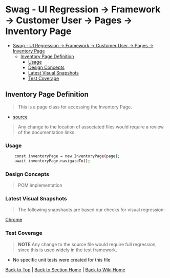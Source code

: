 # Swag - UI Regression -> Framework -> Customer User -> Pages -> Inventory Page

<!-- TABLE OF CONTENTS -->

- [Swag - UI Regression -> Framework -> Customer User -> Pages -> Inventory Page](#swag---ui-regression---framework---customer-user---pages---inventory-page)
  - [Inventory Page Definition](#inventory-page-definition)
    - [Usage](#usage)
    - [Design Concepts](#design-concepts)
    - [Latest Visual Snapshots](#latest-visual-snapshots)
    - [Test Coverage](#test-coverage)

## Inventory Page Definition

> This is a page class for accessing the Inventory Page.

- [source](../../../../../src/page-object-model/customer-user/pages/inventory-page.ts)

> Any change to the location of associated files would require a review of the documentation links.

### Usage

```sh
    const inventoryPage = new InventoryPage(page);
    await inventoryPage.navigateTo();
```

### Design Concepts

> POM implementation

### Latest Visual Snapshots

> The following snapshaots are based our checks for visual regression:

[Chrome](../../../../../src/tests/e2e/__screenshots__/order.spec.ts/inventory-e2e-win32.png)

### Test Coverage

> **NOTE** Any change to the source file would require full regression, since this is used widely in the test framework.

- No specific unit tests were created for this file

[Back to Top](#inventory-page-definition) | [Back to Section Home](../../README.md) | [Back to Wiki Home](../../../README.md)
